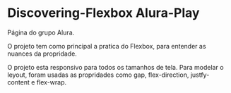 # Discovering-Flexbox Alura-Play

Página do grupo Alura.

O projeto tem como principal a pratica do Flexbox, para entender as nuances da propridade.

O projeto esta responsivo para todos os tamanhos de tela. Para modelar o leyout, foram usadas as propridades como gap, flex-direction, justfy-content e flex-wrap.
